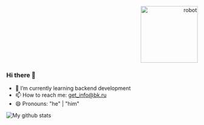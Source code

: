<p align="right">
  <img src="https://github.com/rsh-12/remember-places/blob/dev/static/images/robot.png?raw=true" alt="robot" width="150" height="150">
</p> 

### Hi there 👋
- 🌱 I’m currently learning backend development
- 📫 How to reach me: get_info@bk.ru
- 😄 Pronouns: "he" | "him"


![My github stats](https://github-readme-stats.vercel.app/api?username=rsh-12)
